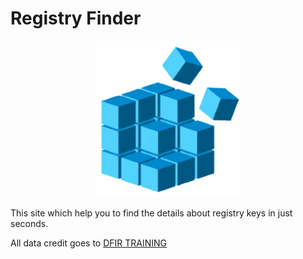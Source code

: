 # Registry Finder 


<p align="center">
  <img src="assets/img/favicon.png" height="250px" widht="250px"/>
</p>
This site which help you to find the details about registry keys in just seconds.

All data credit goes to [DFIR TRAINING](https://www.dfir.training/ultimate-registry-forensics-cheat-sheet)
